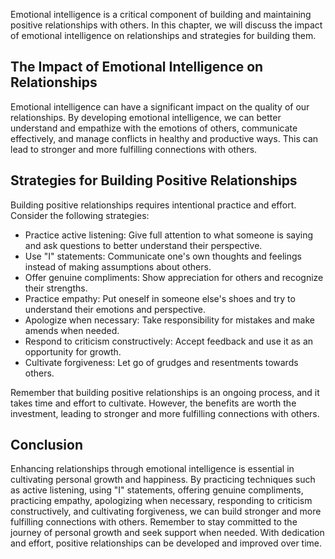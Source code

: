
Emotional intelligence is a critical component of building and maintaining positive relationships with others. In this chapter, we will discuss the impact of emotional intelligence on relationships and strategies for building them.

The Impact of Emotional Intelligence on Relationships
-----------------------------------------------------

Emotional intelligence can have a significant impact on the quality of our relationships. By developing emotional intelligence, we can better understand and empathize with the emotions of others, communicate effectively, and manage conflicts in healthy and productive ways. This can lead to stronger and more fulfilling connections with others.

Strategies for Building Positive Relationships
----------------------------------------------

Building positive relationships requires intentional practice and effort. Consider the following strategies:

* Practice active listening: Give full attention to what someone is saying and ask questions to better understand their perspective.
* Use "I" statements: Communicate one's own thoughts and feelings instead of making assumptions about others.
* Offer genuine compliments: Show appreciation for others and recognize their strengths.
* Practice empathy: Put oneself in someone else's shoes and try to understand their emotions and perspective.
* Apologize when necessary: Take responsibility for mistakes and make amends when needed.
* Respond to criticism constructively: Accept feedback and use it as an opportunity for growth.
* Cultivate forgiveness: Let go of grudges and resentments towards others.

Remember that building positive relationships is an ongoing process, and it takes time and effort to cultivate. However, the benefits are worth the investment, leading to stronger and more fulfilling connections with others.

Conclusion
----------

Enhancing relationships through emotional intelligence is essential in cultivating personal growth and happiness. By practicing techniques such as active listening, using "I" statements, offering genuine compliments, practicing empathy, apologizing when necessary, responding to criticism constructively, and cultivating forgiveness, we can build stronger and more fulfilling connections with others. Remember to stay committed to the journey of personal growth and seek support when needed. With dedication and effort, positive relationships can be developed and improved over time.

